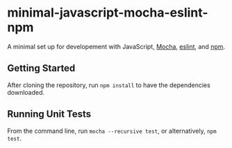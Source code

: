 # minimal-javascript-mocha-eslint-npm
A minimal set up for developement with JavaScript, [Mocha](https://mochajs.org/), [eslint](https://eslint.org/), and [npm](https://www.npmjs.com/).

## Getting Started
After cloning the repository, run
`npm install` to have the dependencies downloaded.

## Running Unit Tests
From the command line, run `mocha --recursive test`, or alternatively, `npm test`.
